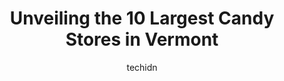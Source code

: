 ---
layout: ampstory
image: https://i0.wp.com/paketmu.com/wp-content/uploads/2023/06/vermont-nut-free-chocolates-0-in-vermont-1686372896.jpeg?resize=640,853
author: techidn
featured: false
description: Explore the diverse Candy Store scene in Vermont, home to an incredible selection of 10 establishments catering to every taste. Whether youre in search of iconic favorites or undiscovered t
title: Unveiling the 10 Largest Candy Stores in Vermont
cover:
   title: Unveiling the 10 Largest Candy Stores in Vermont
   subtitle: RICKPATE
   background: https://paketmu.com/wp-content/uploads/2023/06/vermont-nut-free-chocolates-0-in-vermont-1686372896.jpeg

pages: 
 - layout: thirds
   top: <h1>#1 Lake Champlain Chocolates Flagship Store</h1>
   bottom: "<p>We visited the flagship store on a Saturday in October where they were offering some chocolate samples and a partner company was offering drinks.The shop has a cafe area </p>"
   background: https://paketmu.com/wp-content/uploads/2023/06/vermont-nut-free-chocolates-1-in-vermont-1686372897.jpeg
   backgroundblur: true
 - layout: thirds
   top: <h1>#2 Laughing Moon Chocolates</h1>
   bottom: "<p>Great selection of chocolates. I loved their peanut butter cups, they arent overwhelmingly sweet like Reeces and have the perfect balance between PB and chocolate. The</p>"
   background: https://paketmu.com/wp-content/uploads/2023/06/vermont-nut-free-chocolates-2-in-vermont-1686372898.jpeg
   cta:
      link: https://paketmu.com/unveiling-the-10-largest-candy-stores-in-vermont/
      text: Unveiling the 10 Largest Candy Stores in Vermont
 - layout: thirds
   top: <h1>#3 The Chocolate Barn</h1>
   bottom: "<p>My kids favorite place, and mine and my wifes as well! They have seasonal ice cream flavors, which they get the produce from the organic farm across the road - strawberr</p>"
   background: https://paketmu.com/wp-content/uploads/2023/06/vermont-nut-free-chocolates-3-in-vermont-1686372899.jpeg
   cta:
      link: https://paketmu.com/unveiling-the-10-largest-candy-stores-in-vermont/
      text: Unveiling the 10 Largest Candy Stores in Vermont
 - layout: thirds
   top: <h1>#4 Lake Champlain Chocolates</h1>
   bottom: "<p>2653 Waterbury-Stowe Rd, Waterbury, VT 05676, United States</p>"
   background: https://images.unsplash.com/photo-1602536052359-ef94c21c5948?ixlib=rb-4.0.3&ixid=MnwxMjA3fDB8MHxwaG90by1wYWdlfHx8fGVufDB8fHx8&auto=format&fit=crop&w=640&h=853&q=80
   cta:
      link: https://paketmu.com/unveiling-the-10-largest-candy-stores-in-vermont/
      text: Unveiling the 10 Largest Candy Stores in Vermont
 - layout: thirds
   top: <h1>#5 Lake Champlain Chocolates</h1>
   bottom: "<p>65 Church St, Burlington, VT 05401, United States</p>"
   background: https://images.unsplash.com/photo-1522441815192-d9f04eb0615c?ixlib=rb-4.0.3&ixid=MnwxMjA3fDB8MHxwaG90by1wYWdlfHx8fGVufDB8fHx8&auto=format&fit=crop&w=640&h=853&q=80
   cta:
      link: https://paketmu.com/unveiling-the-10-largest-candy-stores-in-vermont/
      text: Unveiling the 10 Largest Candy Stores in Vermont
 - layout: thirds
   top: <h1>#6 Middlebury Sweets</h1>
   bottom: "<p>1395 US-7, Middlebury, VT 05753, United States</p>"
   background: https://images.unsplash.com/photo-1613843873231-1447db182f97?ixlib=rb-4.0.3&ixid=MnwxMjA3fDB8MHxwaG90by1wYWdlfHx8fGVufDB8fHx8&auto=format&fit=crop&w=640&h=853&q=80
   cta:
      link: https://paketmu.com/unveiling-the-10-largest-candy-stores-in-vermont/
      text: Unveiling the 10 Largest Candy Stores in Vermont
 - layout: thirds
   top: <h1>#7 Village Peddler and Chocolatorium</h1>
   bottom: "<p>261 Old Mill Rd, Arlington, VT 05250, United States</p>"
   background: https://images.unsplash.com/photo-1557672172-298e090bd0f1?ixlib=rb-4.0.3&ixid=MnwxMjA3fDB8MHxwaG90by1wYWdlfHx8fGVufDB8fHx8&auto=format&fit=crop&w=640&h=853&q=80
   cta:
      link: https://paketmu.com/unveiling-the-10-largest-candy-stores-in-vermont/
      text: Unveiling the 10 Largest Candy Stores in Vermont
 - layout: thirds
   middle: Continue reading...
   background: https://images.unsplash.com/photo-1547366785-564103df7e13?ixlib=rb-4.0.3&ixid=MnwxMjA3fDB8MHxwaG90by1wYWdlfHx8fGVufDB8fHx8&auto=format&fit=crop&w=640&h=853&q=80
   cta:
      link: https://paketmu.com/unveiling-the-10-largest-candy-stores-in-vermont/
      text: Unveiling the 10 Largest Candy Stores in Vermont
      
---
